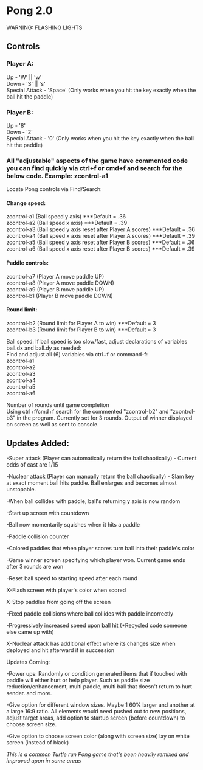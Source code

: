 # Pong 2.0

WARNING: FLASHING LIGHTS

## Controls
### Player A:

Up - 'W' || 'w' <br />
Down - 'S' || 's' <br />
Special Attack - 'Space' (Only works when you hit the key exactly when the ball hit the paddle) <br />

### Player B:

Up - '8' <br />
Down - '2' <br />
Special Attack - '0' (Only works when you hit the key exactly when the ball hit the paddle) <br />

### All "adjustable" aspects of the game have commented code you can find quickly via ctrl+f or cmd+f and search for the below code. Example: zcontrol-a1

Locate Pong controls via Find/Search: <br />
#### Change speed:
zcontrol-a1  (Ball speed y axis)  ***Default = .36 <br />
zcontrol-a2  (Ball speed x axis)  ***Default = .39 <br />
zcontrol-a3  (Ball speed y axis reset after Player A scores)  ***Default = .36 <br />
zcontrol-a4  (Ball speed x axis reset after Player A scores)  ***Default = .39 <br />
zcontrol-a5  (Ball speed y axis reset after Player B scores)  ***Default = .36 <br />
zcontrol-a6  (Ball speed x axis reset after Player B scores)  ***Default = .39 <br />
#### Paddle controls:
zcontrol-a7  (Player A move paddle UP) <br />
zcontrol-a8  (Player A move paddle DOWN) <br />
zcontrol-a9  (Player B move paddle UP) <br />
zcontrol-b1  (Player B move paddle DOWN) <br />
#### Round limit:
zcontrol-b2  (Round limit for Player A to win) ***Default = 3 <br />
zcontrol-b3  (Round limit for Player B to win) ***Default = 3 <br />

Ball speed:
If ball speed is too slow/fast, adjust declarations of variables ball.dx and ball.dy as needed: <br />
Find and adjust all (6) variables via ctrl+f or command-f: <br />
zcontrol-a1 <br />
zcontrol-a2  <br />
zcontrol-a3 <br />
zcontrol-a4 <br />
zcontrol-a5 <br />
zcontrol-a6 <br />

Number of rounds until game completion <br />
Using ctrl+f/cmd+f search for the commented "zcontrol-b2" and "zcontrol-b3" in the program. Currently set for 3 rounds. Output of winner displayed on screen as well as sent to console.


## Updates Added: <br />

-Super attack (Player can automatically return the ball chaotically) - Current odds of cast are 1/15 <br />

-Nuclear attack (Player can manually return the ball chaotically) - Slam key at exact moment ball hits paddle. Ball enlarges and becomes almost unstopable. <br />

-When ball collides with paddle, ball's returning y axis is now random

-Start up screen with countdown

-Ball now momentarily squishes when it hits a paddle

-Paddle collision counter

-Colored paddles that when player scores turn ball into their paddle's color

-Game winner screen specifying which player won. Current  game ends after 3 rounds are won

-Reset ball speed to starting speed after each round

X-Flash screen with player's color when scored

X-Stop paddles from going off the screen

-Fixed paddle collisions where ball collides with paddle incorrectly

-Progressively increased speed upon ball hit (*Recycled code someone else came up with)

X-Nuclear attack has additional effect where its changes size when deployed and hit afterward if in succession

Updates Coming:

-Power ups: Randomly or condition generated items that if touched with paddle will either hurt or help player. Such as paddle  size reduction/enhancement, multi paddle, multi ball that doesn't return to hurt sender.
 and more.

-Give option for different window sizes. Maybe 1 60% larger and another at a large 16:9 ratio. All elements would need pushed out to new positions, adjust target areas, add option to startup screen (before countdown) to choose screen size.

-Give option to choose screen color (along with screen size) lay on white screen (instead of black)

*This is a common Turtle run Pong game that's been heavily remixed and improved upon in some areas*
